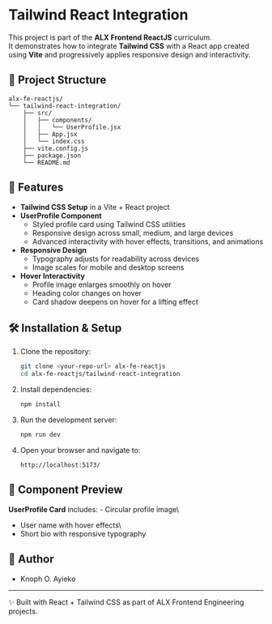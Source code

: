 # Tailwind React Integration

This project is part of the **ALX Frontend ReactJS** curriculum.\
It demonstrates how to integrate **Tailwind CSS** with a React app
created using **Vite** and progressively applies responsive design and
interactivity.

## 📂 Project Structure

    alx-fe-reactjs/
    └── tailwind-react-integration/
        ├── src/
        │   ├── components/
        │   │   └── UserProfile.jsx
        │   ├── App.jsx
        │   └── index.css
        ├── vite.config.js
        ├── package.json
        └── README.md

## 🚀 Features

-   **Tailwind CSS Setup** in a Vite + React project
-   **UserProfile Component**
    -   Styled profile card using Tailwind CSS utilities
    -   Responsive design across small, medium, and large devices
    -   Advanced interactivity with hover effects, transitions, and
        animations
-   **Responsive Design**
    -   Typography adjusts for readability across devices
    -   Image scales for mobile and desktop screens
-   **Hover Interactivity**
    -   Profile image enlarges smoothly on hover
    -   Heading color changes on hover
    -   Card shadow deepens on hover for a lifting effect

## 🛠️ Installation & Setup

1.  Clone the repository:

    ``` bash
    git clone <your-repo-url> alx-fe-reactjs
    cd alx-fe-reactjs/tailwind-react-integration
    ```

2.  Install dependencies:

    ``` bash
    npm install
    ```

3.  Run the development server:

    ``` bash
    npm run dev
    ```

4.  Open your browser and navigate to:

        http://localhost:5173/

## 📸 Component Preview

**UserProfile Card** includes: - Circular profile image\
- User name with hover effects\
- Short bio with responsive typography

## 📝 Author

-   Knoph O. Ayieko

------------------------------------------------------------------------

✨ Built with React + Tailwind CSS as part of ALX Frontend Engineering
projects.
